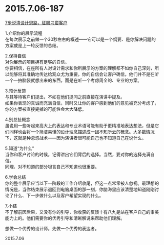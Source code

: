 2015.7.06-187
=============
[7步说清设计思路，征服刁蛮客户](http://mp.weixin.qq.com/s?__biz=MjM5NTMzNzg3NA==&mid=208070143&idx=1&sn=8a99e2ae2959ac2533a84e715f6a3194&scene=5#rd)

1.介绍你的展示流程  
在每次展示之前做一个30秒左右的概述——它可以是一个纲要、是你解决问题的方案或是上一轮反馈的总结。

2.保持自信  
对你展示的项目拥有足够的自信。  
你要相信，在座所有人对设计需求和你所展示的方案的理解都不如你自己深刻，所以能够将其准确地传达给观众尤为重要。你的自信会让客户确信，他们并不是在听一个一拍脑袋就想出来的东西，而是在听一个考虑周全的、专业的方案。

3.预计反馈  
与其等待客户们提出，不如在他们提问之前直接在演讲中提及。  
如果你表现的真诚而充满自信，同时又让你的客户感到他们的意见被充分考虑了，你的方案被直接毙掉的可能性会大大降低。

4.别总扯概念  
虽说用一些听起来高大上的表达和专业术语可能有助于更精准地表达想法，但是它们同样也会将一个简洁易懂的设计理念描述成一团不知所云的概念。大多数情况下，这就是种忽悠战术——因为演讲者很可能自己也不知道自己在说什么。

5.知道“为什么”  
当你和客户讨论的时候，记得讲出它们背后的选择。当然，要对你的选择充满自信。  
同理，对不知道的部分坦言自己不知道也很重要。

6.学会总结  
你的整个展示应当以下一阶段的工作介绍收尾，但这一点常常被人忽视。最理想的情况是，当你结束展示退回到电脑桌面的那一刻，你脑海里应该清楚地知道刚刚讨论了什么、下一步做什么以及客户希望实现的什么。

7.小结  
不了解前因后果，又没有你的引导，你收获的反馈十有八九是站在客户自己的审美能力上的。他们需要你的优秀引导和清晰解说来帮助他们理解。

想做一个优秀的设计师，先做一个优秀的表达者。

2015.7.06